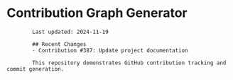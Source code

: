 # Contribution Graph Generator
            
            Last updated: 2024-11-19
            
            ## Recent Changes
            - Contribution #387: Update project documentation
            
            This repository demonstrates GitHub contribution tracking and commit generation.
        